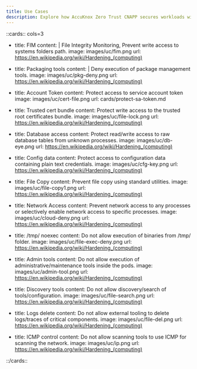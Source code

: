 ```yaml
---
title: Use Cases
description: Explore how AccuKnox Zero Trust CNAPP secures workloads with policy enforcement, monitoring, and advanced threat protection.
---
```


::cards:: cols=3

- title: FIM
  content: |
	File Integrity Monitoring, Prevent write access to systems folders path.
  image: images/uc/fim.png
  url: https://en.wikipedia.org/wiki/Hardening_(computing)

- title: Packaging tools
  content: |
	Deny execution of package management tools.
  image: images/uc/pkg-deny.png
  url: https://en.wikipedia.org/wiki/Hardening_(computing)

- title: Account Token
  content: Protect access to service account token
  image: images/uc/cert-file.png
  url: cards/protect-sa-token.md

- title: Trusted cert bundle
  content: Protect write access to the trusted root certificates bundle.
  image: images/uc/file-lock.png
  url: https://en.wikipedia.org/wiki/Hardening_(computing)

- title: Database access
  content: Protect read/write access to raw database tables from unknown processes.
  image: images/uc/db-eye.png
  url: https://en.wikipedia.org/wiki/Hardening_(computing)

- title: Config data
  content: Protect access to configuration data containing plain text credentials.
  image: images/uc/cfg-key.png
  url: https://en.wikipedia.org/wiki/Hardening_(computing)

- title: File Copy
  content: Prevent file copy using standard utilities.
  image: images/uc/file-copy1.png
  url: https://en.wikipedia.org/wiki/Hardening_(computing)

- title: Network Access
  content: Prevent network access to any processes or selectively enable network access to specific processes.
  image: images/uc/cloud-deny.png
  url: https://en.wikipedia.org/wiki/Hardening_(computing)

- title: /tmp/ noexec
  content: Do not allow execution of binaries from /tmp/ folder.
  image: images/uc/file-exec-deny.png
  url: https://en.wikipedia.org/wiki/Hardening_(computing)

- title: Admin tools
  content: Do not allow execution of administrative/maintenance tools inside the pods.
  image: images/uc/admin-tool.png
  url: https://en.wikipedia.org/wiki/Hardening_(computing)

- title: Discovery tools
  content: Do not allow discovery/search of tools/configuration.
  image: images/uc/file-search.png
  url: https://en.wikipedia.org/wiki/Hardening_(computing)

- title: Logs delete
  content: Do not allow external tooling to delete logs/traces of critical components.
  image: images/uc/file-del.png
  url: https://en.wikipedia.org/wiki/Hardening_(computing)

- title: ICMP control
  content: Do not allow scanning tools to use ICMP for scanning the network.
  image: images/uc/ip.png
  url: https://en.wikipedia.org/wiki/Hardening_(computing)

::/cards::


